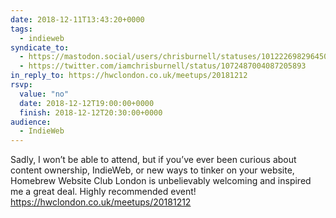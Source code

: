 ```yaml
---
date: 2018-12-11T13:43:20+0000
tags:
  - indieweb
syndicate_to:
  - https://mastodon.social/users/chrisburnell/statuses/101222698296450938
  - https://twitter.com/iamchrisburnell/status/1072487004087205893
in_reply_to: https://hwclondon.co.uk/meetups/20181212
rsvp:
  value: "no"
  date: 2018-12-12T19:00:00+0000
  finish: 2018-12-12T20:30:00+0000
audience:
  - IndieWeb
---
```


Sadly, I won’t be able to attend, but if you’ve ever been curious about content ownership, IndieWeb, or new ways to tinker on your website, Homebrew Website Club London is unbelievably welcoming and inspired me a great deal. Highly recommended event! <a href="https://hwclondon.co.uk/meetups/20181212" rel="external">https://hwclondon.co.uk/meetups/20181212</a>
